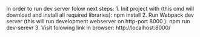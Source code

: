 In order to run dev server folow next steps:
    1. Init project with (this cmd will download and install all required libraries):
        npm install
    2. Run Webpack dev server (this will run development webserver on http-port 8000 ):
        npm run dev-serevr
    3. Visit folowing link in browser:
    	http://localhost:8000/
